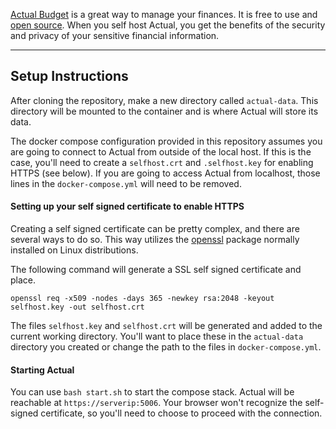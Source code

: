 [Actual Budget](https://actualbudget.com/) is a great way to manage your finances. It is free to use and [open source](https://github.com/actualbudget/actual). When you self host Actual, you get the benefits of the security and privacy of your sensitive financial information. 

---
## Setup Instructions

After cloning the repository, make a new directory called `actual-data`. This directory will be mounted to the container and is where Actual will store its data. 

The docker compose configuration provided in this repository assumes you are going to connect to Actual from outside of the local host. If this is the case, you'll need to create a `selfhost.crt` and `.selfhost.key` for enabling HTTPS (see below). If you are going to access Actual from localhost, those lines in the `docker-compose.yml` will need to be removed. 
#### Setting up your self signed certificate to enable HTTPS
Creating a self signed certificate can be pretty complex, and there are several ways to do so. This way utilizes the [openssl](https://packages.debian.org/bookworm/openssl) package normally installed on Linux distributions. 

The following command will generate a SSL self signed certificate and place.
```
openssl req -x509 -nodes -days 365 -newkey rsa:2048 -keyout selfhost.key -out selfhost.crt
```
The files `selfhost.key` and `selfhost.crt` will be generated and added to the current working directory. You'll want to place these in the `actual-data` directory you created or change the path to the files in `docker-compose.yml`.

#### Starting Actual 
You can use `bash start.sh` to start the compose stack. Actual will be reachable at `https://serverip:5006`. Your browser won't recognize the self-signed certificate, so you'll need to choose to proceed with the connection. 
